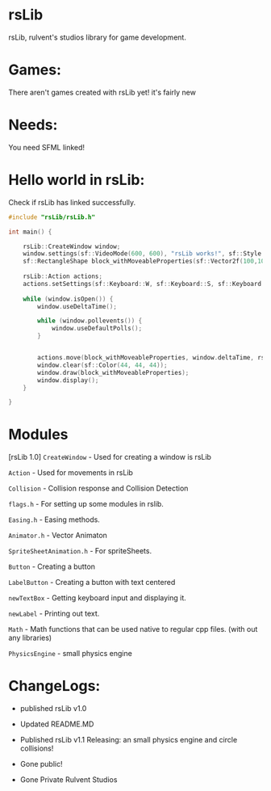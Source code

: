 # rsLib
rsLib, rulvent's studios library for game development.

# Games: 
There aren't  games created with rsLib yet! it's fairly new

# Needs:
You need SFML linked! 


# Hello world in rsLib:
Check if rsLib has linked successfully.

```CPP
#include "rsLib/rsLib.h"

int main() {

	rsLib::CreateWindow window;
	window.settings(sf::VideoMode(600, 600), "rsLib works!", sf::Style::Close);
	sf::RectangleShape block_withMoveableProperties(sf::Vector2f(100,100));
	
	rsLib::Action actions;
	actions.setSettings(sf::Keyboard::W, sf::Keyboard::S, sf::Keyboard::A, sf::Keyboard::D);
	
	while (window.isOpen()) {
		window.useDeltaTime();

		while (window.pollevents()) {
			window.useDefaultPolls();
		}


		actions.move(block_withMoveableProperties, window.deltaTime, rsLib::actions::USE_SMOOTH_MOVEMENT);
		window.clear(sf::Color(44, 44, 44));
		window.draw(block_withMoveableProperties);
		window.display();
	}

}
```


# Modules

[rsLib 1.0]
`CreateWindow` - Used for creating a window is rsLib

`Action` - Used for movements in rsLib

`Collision` - Collision response and Collision Detection

`flags.h` - For setting up some modules in rslib.

`Easing.h` - Easing methods. 

`Animator.h` - Vector Animaton

`SpriteSheetAnimation.h` - For spriteSheets.

`Button` - Creating a button

`LabelButton` - Creating a button with text centered

`newTextBox` - Getting keyboard input and displaying it.

`newLabel` - Printing out text.

`Math` - Math functions that can be used native to regular cpp files. (with out any libraries)

`PhysicsEngine` - small physics engine


# ChangeLogs:
- published rsLib v1.0

- Updated README.MD

- Published rsLib v1.1
	Releasing: an small physics engine and circle collisions!

- Gone public!


- Gone Private
Rulvent Studios



